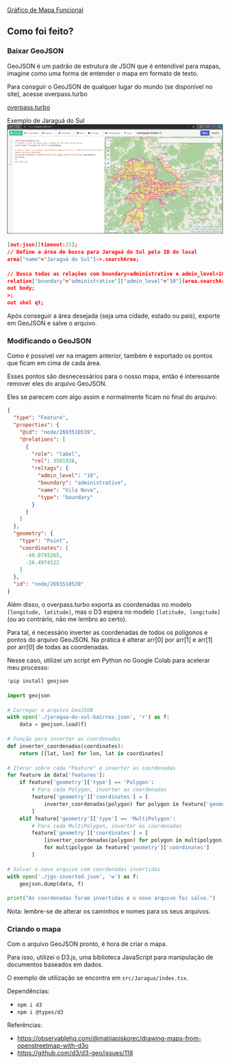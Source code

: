 [Gráfico de Mapa Funcional](./public/jaragua-do-sul-map-chart)

## Como foi feito?

### Baixar GeoJSON
GeoJSON é um padrão de estrutura de JSON que é entendível para mapas, imagine como uma forma de entender o mapa em formato de texto.

Para consguir o GeoJSON de qualquer lugar do mundo (se disponível no site), acesse overpass.turbo

[overpass.turbo](http://overpass-turbo.eu/)

Exemplo de Jaraguá do Sul
![Overpass turbo JGS](./src/assets/docs/overpass-turbo.png)

```json
[out:json][timeout:25];
// Define a área de busca para Jaraguá do Sul pelo ID do local
area["name"="Jaraguá do Sul"]->.searchArea;

// Busca todas as relações com boundary=administrative e admin_level=10 (bairros) dentro da área definida
relation["boundary"="administrative"]["admin_level"="10"](area.searchArea);
out body;
>;
out skel qt;
```

Após conseguir a área desejada (seja uma cidade, estado ou país), exporte em GeoJSON e salve o arquivo.

### Modificando o GeoJSON

Como é possível ver na imagem anterior, também é exportado os pontos que ficam em cima de cada área.

Esses pontos são desnecessários para o nosso mapa, então é interessante remover eles do arquivo GeoJSON.

Eles se parecem com algo assim e normalmente ficam no final do arquivo:

```json
{
  "type": "Feature",
  "properties": {
    "@id": "node/2693510539",
    "@relations": [
      {
        "role": "label",
        "rel": 3501928,
        "reltags": {
          "admin_level": "10",
          "boundary": "administrative",
          "name": "Vila Nova",
          "type": "boundary"
        }
      }
    ]
  },
  "geometry": {
    "type": "Point",
    "coordinates": [
      -49.0793265,
      -26.4974522
    ]
  },
  "id": "node/2693510539"
}
```

Além disso, o overpass.turbo exporta as coordenadas no modelo `[longitude, latitude]`, mas o D3 espera no modelo `[latitude, longitude]` (ou ao contrário, não me lembro ao certo).

Para tal, é necessário inverter as coordenadas de todos os polígonos e pontos do arquivo GeoJSON. Na prática é alterar arr[0] por arr[1] e arr[1] por arr[0] de todas as coordenadas.

Nesse caso, utilizei um script em Python no Google Colab para acelerar meu processo:

```python
!pip install geojson

import geojson

# Carregar o arquivo GeoJSON
with open('./jaragua-do-sul-bairros.json', 'r') as f:
    data = geojson.load(f)

# Função para inverter as coordenadas
def inverter_coordenadas(coordinates):
    return [[lat, lon] for lon, lat in coordinates]

# Iterar sobre cada "Feature" e inverter as coordenadas
for feature in data['features']:
    if feature['geometry']['type'] == 'Polygon':
        # Para cada Polygon, inverter as coordenadas
        feature['geometry']['coordinates'] = [
            inverter_coordenadas(polygon) for polygon in feature['geometry']['coordinates']
        ]
    elif feature['geometry']['type'] == 'MultiPolygon':
        # Para cada MultiPolygon, inverter as coordenadas
        feature['geometry']['coordinates'] = [
            [inverter_coordenadas(polygon) for polygon in multipolygon]
            for multipolygon in feature['geometry']['coordinates']
        ]

# Salvar o novo arquivo com coordenadas invertidas
with open('./jgs-inverted.json', 'w') as f:
    geojson.dump(data, f)

print("As coordenadas foram invertidas e o novo arquivo foi salvo.")
```

Nota: lembre-se de alterar os caminhos e nomes para os seus arquivos.

### Criando o mapa

Com o arquivo GeoJSON pronto, é hora de criar o mapa.

Para isso, utilizei o D3.js, uma biblioteca JavaScript para manipulação de documentos baseados em dados.

O exemplo de utilização se encontra em `src/Jaragua/index.tsx`.

Dependências:
- `npm i d3`
- `npm i @types/d3`

Referências:
- https://observablehq.com/@matijapiskorec/drawing-maps-from-openstreetmap-with-d3o
- https://github.com/d3/d3-geo/issues/118
